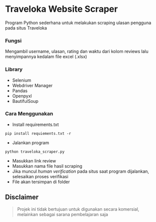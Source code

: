 # Traveloka Website Scraper
Program Python sederhana untuk melakukan scraping ulasan pengguna pada situs Traveloka

### Fungsi
Mengambil username, ulasan, rating dan waktu dari kolom reviews lalu menyimpannya kedalam file excel (.xlsx)

### Library
- Selenium
- Webdriver Manager
- Pandas
- Openpyxl
- BautifulSoup

### Cara Menggunakan
- Install requirements.txt
```
pip install requiements.txt -r
```

- Jalankan program
```
python traveloka_scraper.py
```

- Masukkan link review
- Masukkan nama file hasil scraping
- Jika muncul _human verification_ pada situs saat program dijalankan, selesaikan proses verifikasi
- File akan tersimpan di folder

## Disclaimer
> Projek ini tidak bertujuan untuk digunakan secara komersial, melainkan sebagai sarana pembelajaran saja
